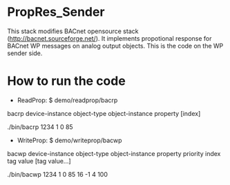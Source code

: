 # PropRes_Sender

This stack modifies BACnet opensource stack (http://bacnet.sourceforge.net/). It implements propotional response for BACnet WP messages on analog output objects. This is the code on the WP sender side.

# How to run the code
- ReadProp: $ demo/readprop/bacrp

bacrp device-instance object-type object-instance property [index]

./bin/bacrp 1234 1 0 85


- WriteProp: $ demo/writeprop/bacwp

bacwp device-instance object-type object-instance property priority index tag value [tag value...]

 ./bin/bacwp 1234 1 0 85 16 -1 4 100

